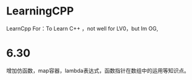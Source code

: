 # LearningCPP
LearnCpp
For：To Learn C++ ，not well for LV0，but Im OG,

# 6.30
增加仿函数，map容器，lambda表达式，函数指针在数组中的运用等知识点。
